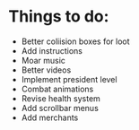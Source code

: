 # Things to do:
- Better coliision boxes for loot
- Add instructions
- Moar music
- Better videos
- Implement president level
- Combat animations
- Revise health system
- Add scrollbar menus
- Add merchants